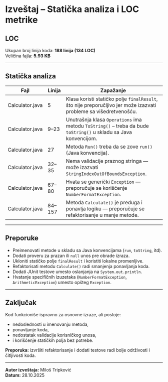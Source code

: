 # Izveštaj – Statička analiza i LOC metrike

## LOC
Ukupan broj linija koda: **188 linija (134 LOC)**  
Veličina fajla: **5.93 KB**

---

## Statička analiza

| Fajl | Linija | Zapažanje |
|------|---------|------------|
| Calculator.java | 5 | Klasa koristi statičko polje `finalResult`, što nije preporučljivo jer može izazvati probleme sa višedretvenošću. |
| Calculator.java | 9–23 | Unutrašnja klasa `Operations` ima metodu `ToString()` – treba da bude `toString()` u skladu sa Java konvencijom. |
| Calculator.java | 27 | Metoda `Run()` treba da se zove `run()` (Java konvencija). |
| Calculator.java | 32–35 | Nema validacije praznog stringa — može izazvati `StringIndexOutOfBoundsException`. |
| Calculator.java | 67–80 | Hvata se generički `Exception` — preporučuje se korišćenje `NumberFormatException`. |
| Calculator.java | 84–157 | Metoda `Calculate()` je preduga i ponavlja logiku — preporučuje se refaktorisanje u manje metode. |

---

## Preporuke

- Preimenovati metode u skladu sa Java konvencijama (`run`, `toString`, itd).  
- Dodati proveru za prazan ili `null` unos pre obrade izraza.  
- Ukloniti statičko polje `finalResult` i koristiti lokalne promenljive.  
- Refaktorisati metodu `Calculate()` radi smanjenja ponavljanja koda.  
- Dodati JUnit testove umesto oslanjanja na `System.out.println`.  
- Hvatanje specifičnih izuzetaka (`NumberFormatException`, `ArithmeticException`) umesto opšteg `Exception`.

---

## Zaključak

Kod funkcioniše ispravno za osnovne izraze, ali postoje:  
- nedoslednosti u imenovanju metoda,  
- ponavljanje koda,  
- nedostatak validacije korisničkog unosa,  
- i korišćenje statičkih polja bez potrebe.

**Preporuka:** izvršiti refaktorisanje i dodati testove radi bolje održivosti i čitljivosti koda.

---

**Autor izveštaja:** Miloš Tripković  
**Datum:** 28.10.2025  
